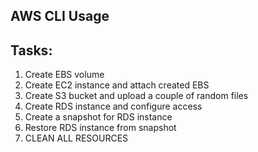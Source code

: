 ## AWS CLI Usage

## Tasks:

1. Create EBS volume
2. Create EC2 instance and attach created EBS
3. Create S3 bucket and upload a couple of random files
4. Create RDS instance and configure access
5. Create a snapshot for RDS instance
7. Restore RDS instance from snapshot
8. CLEAN ALL RESOURCES